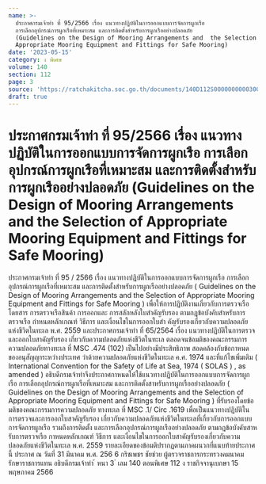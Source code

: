 ```yaml
---
name: >-
  ประกาศกรมเจ้าท่า ที่ 95/2566 เรื่อง แนวทางปฏิบัติในการออกแบบการจัดการผูกเรือ
  การเลือกอุปกรณ์การผูกเรือที่เหมาะสม และการติดตั้งสำหรับการผูกเรืออย่างปลอดภัย 
  (Guidelines on the Design of Mooring Arrangements and  the Selection of
  Appropriate Mooring Equipment and Fittings for Safe Mooring)
date: '2023-05-15'
category: ง พิเศษ
volume: 140
section: 112
page: 3
source: 'https://ratchakitcha.soc.go.th/documents/140D112S0000000000300.pdf'
draft: true
---
```


# ประกาศกรมเจ้าท่า ที่ 95/2566 เรื่อง แนวทางปฏิบัติในการออกแบบการจัดการผูกเรือ การเลือกอุปกรณ์การผูกเรือที่เหมาะสม และการติดตั้งสำหรับการผูกเรืออย่างปลอดภัย  (Guidelines on the Design of Mooring Arrangements and  the Selection of Appropriate Mooring Equipment and Fittings for Safe Mooring)

ประกาศกรมเจ้าท่า ที่ 95 / 2566 เรื่อง แนวทางปฏิบัติในการออกแบบการจัดการผูกเรือ การเลือกอุปกรณ์การผูกเรือที่เหมาะสม และการติดตั้งสำหรับการผูกเรืออย่างปลอดภัย ( Guidelines on the Design of Mooring Arrangements and the Selection of Appropriate Mooring Equipment and Fittings for Safe Mooring ) เพื่อให้การปฏิบัติงานเกี่ยวกับการตรวจเรือโดยสาร การตรวจเรือสินค้า การออกและ การสลักหลังใบสำคัญรับรอง ตามกฎข้อบังคับสำหรับการตรวจเรือ กำหนดหลักเกณฑ์ วิธีการ และเงื่อนไขในการออกใบสำ คัญรับรองเกี่ยวกับความปลอดภัยแห่งชีวิตในทะเล พ.ศ. 2559 และประกาศกรมเจ้าท่า ที่ 65/2564 เรื่อง แนวทางปฏิบัติในการตรวจและออกใบสาคัญรับรอง เกี่ยวกับความปลอดภัยแห่งชีวิตในทะเล ตลอดจนข้อมติของคณะกรรมการความปลอดภัยทางทะเล ที่ MSC .474 (102) เป็นไปอย่างมีประสิทธิภาพ สอดคล้องกับข้อกาหนดของอนุสัญญาระหว่างประเทศ ว่าด้วยความปลอดภัยแห่งชีวิตในทะเล ค.ศ. 1974 และที่แก้ไขเพิ่มเติม ( International Convention for the Safety of Life at Sea, 1974 ( SOLAS ) , as amended ) อธิบดีกรมเจ้าท่าจึงประกาศกาหนดให้ใช้แนวทางปฏิบัติในการออกแบบการจัดการผูกเรือ การเลือกอุปกรณ์การผูกเรือที่เหมาะสม และการติดตั้งสาหรับการผูกเรืออย่างปลอดภัย ( Guidelines on the Design of Mooring Arrangements and the Selection of Appropriate Mooring Equipment and Fittings for Safe Mooring ) ที่รับรองโดยข้อมติของคณะกรรมการความปลอดภัย ทางทะเล ที่ MSC .1/ Circ .1619 เพื่อเป็นแนวทางปฏิบัติในการตรวจและการออกใบสาคัญรับรอง เกี่ยวกับความปลอดภัยแห่งชีวิตในทะเลที่เกี่ยวกับการออกแบบการจัดการผูกเรือ รวมถึงการติดตั้ง และการเลือกอุปกรณ์การผูกเรืออย่างปลอดภัย ตามกฎข้อบังคับสาหรับการตรวจเรือ กาหนดหลักเกณฑ์ วิธีการ และเงื่อนไขในการออกใบสาคัญรับรองเกี่ยวกับความปลอดภัยแห่งชีวิตในทะเล พ.ศ. 2559 รายละเอียดของข้อมติปรากฏตามภาคผนวกที่แนบท้ายประกาศนี้ ประกาศ ณ วันที่ 31 มีนาคม พ.ศ. 256 6 กริชเพชร ชัยช่วย ผู้ตรวจราชการกระทรวงคมนาคม รักษาราชการแทน อธิบดีกรมเจ้าท่า ้ หนา 3 ่ เลม 140 ตอนพิเศษ 112 ง ราชกิจจานุเบกษา 15 พฤษภาคม 2566

















